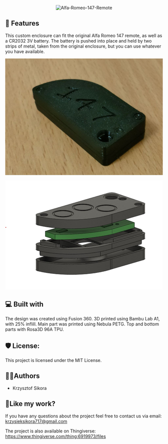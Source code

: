 <p align="center"><img src="https://socialify.git.ci/411568/Alfa-Romeo-147-Remote/image?description=1&name=1&pattern=Floating+Cogs&theme=Dark" alt="Alfa-Romeo-147-Remote" width="640" height="320" /></p>



<h2>🧐 Features</h2>

This custom enclosure can fit the original Alfa Romeo 147 remote, as well as a CR2032 3V battery. The battery is pushed into place and held by two strips of metal, taken from the original enclosure, but you can use whatever you have available.

![key model](/images/image_bottom.JPG)

![key model](/images/Exploded_view.jpg)


<h2>💻 Built with</h2>

The design was created using Fusion 360. 3D printed using Bambu Lab A1, with 25% inflill. Main part was printed using Nebula PETG. Top and bottom parts with Rosa3D 96A TPU.

<h2>🛡️ License:</h2>

This project is licensed under the MIT License.


<h2> 🙋‍♂️Authors </h2>

- Krzysztof Sikora

<h2>💖Like my work?</h2>

If you have any questions about the project feel free to contact us via email: krzysieksikora717@gmail.com

The project is also available on Thingiverse: https://www.thingiverse.com/thing:6919973/files